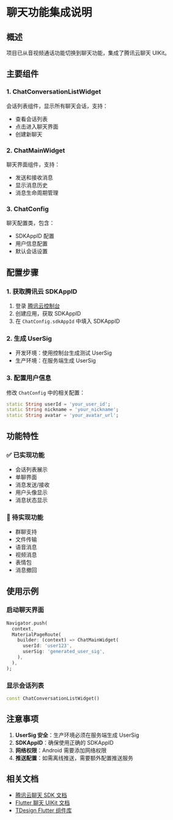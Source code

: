 # 聊天功能集成说明

## 概述
项目已从音视频通话功能切换到聊天功能，集成了腾讯云聊天 UIKit。

## 主要组件

### 1. ChatConversationListWidget
会话列表组件，显示所有聊天会话，支持：
- 查看会话列表
- 点击进入聊天界面
- 创建新聊天

### 2. ChatMainWidget  
聊天界面组件，支持：
- 发送和接收消息
- 显示消息历史
- 消息生命周期管理

### 3. ChatConfig
聊天配置类，包含：
- SDKAppID 配置
- 用户信息配置
- 默认会话设置

## 配置步骤

### 1. 获取腾讯云 SDKAppID
1. 登录 [腾讯云控制台](https://console.cloud.tencent.com/im)
2. 创建应用，获取 SDKAppID
3. 在 `ChatConfig.sdkAppId` 中填入 SDKAppID

### 2. 生成 UserSig
- 开发环境：使用控制台生成测试 UserSig
- 生产环境：在服务端生成 UserSig

### 3. 配置用户信息
修改 `ChatConfig` 中的相关配置：
```dart
static String userId = 'your_user_id';
static String nickname = 'your_nickname';
static String avatar = 'your_avatar_url';
```

## 功能特性

### ✅ 已实现功能
- 会话列表展示
- 单聊界面
- 消息发送/接收
- 用户头像显示
- 消息状态显示

### 🚧 待实现功能
- 群聊支持
- 文件传输
- 语音消息
- 视频消息
- 表情包
- 消息撤回

## 使用示例

### 启动聊天界面
```dart
Navigator.push(
  context,
  MaterialPageRoute(
    builder: (context) => ChatMainWidget(
      userId: 'user123',
      userSig: 'generated_user_sig',
    ),
  ),
);
```

### 显示会话列表
```dart
const ChatConversationListWidget()
```

## 注意事项

1. **UserSig 安全**：生产环境必须在服务端生成 UserSig
2. **SDKAppID**：确保使用正确的 SDKAppID
3. **网络权限**：Android 需要添加网络权限
4. **推送配置**：如需离线推送，需要额外配置推送服务

## 相关文档

- [腾讯云聊天 SDK 文档](https://cloud.tencent.com/document/product/269/36838)
- [Flutter 聊天 UIKit 文档](https://pub.dev/packages/tencent_cloud_chat_uikit)
- [TDesign Flutter 组件库](https://tdesign.tencent.com/flutter/)